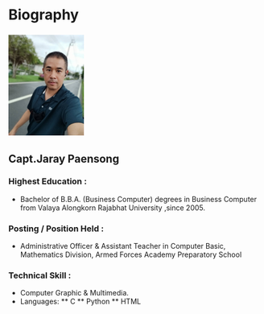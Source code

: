 # Biography
### <img src="ray2.jpg" width="150">
## Capt.Jaray Paensong 
### Highest Education : 
* Bachelor of B.B.A. (Business Computer) degrees in Business Computer from Valaya Alongkorn Rajabhat University ,since 2005.
### Posting / Position Held : 
* Administrative Officer & Assistant Teacher in Computer Basic, Mathematics Division, Armed Forces Academy Preparatory School
### Technical Skill :
* Computer Graphic & Multimedia.
* Languages:
**  C
**  Python
**  HTML
     


